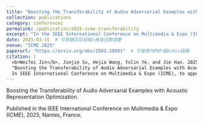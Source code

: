 ```yaml
---
title: "Boosting the Transferability of Audio Adversarial Examples with Acoustic Representation Optimization"
collection: publications
category: conferences
permalink: /publication/2025-icme-transferability
excerpt: "In the IEEE International Conference on Multimedia & Expo (ICME), 2025"
date: 2025-03-15  # 可根据实际投稿/接收日期调整
venue: "ICME 2025"
paperurl: "https://arxiv.org/abs/2503.19591"  # 可替换为PDF或ArXiv链接
citation: |
  <b>Weifei Jin</b>, Junjie Su, Hejia Wang, Yulin Ye, and Jie Hao. 2025.
  "Boosting the Transferability of Audio Adversarial Examples with Acoustic Representation Optimization."
  In IEEE International Conference on Multimedia & Expo (ICME), to appear. Nantes, France.
---
```


Boosting the Transferability of Audio Adversarial Examples with Acoustic Representation Optimization.

Published in the IEEE International Conference on Multimedia & Expo (ICME), 2025, Nantes, France.
